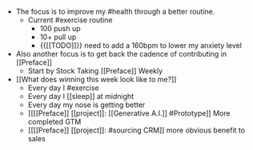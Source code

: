 - The focus is to improve my #health through a better routine.
    - Current #exercise routine
        - 100 push up 
        - 10+ pull up
        - {{[[TODO]]}}  need to add a 160bpm to lower my anxiety level
- Also another focus is to get back the cadence of contributing in [[Preface]]
    - Start by Stock Taking [[Preface]] Weekly
- [[What does winning this week look like to me?]]
    - Every day I #exercise
    - Every day I [[sleep]] at midnight
    - Every day my nose is getting better
    - [[[[Preface]] [[project]]: [[Generative A.I.]] #Prototype]] More completed GTM
    - [[[[Preface]] [[project]]: #sourcing CRM]] more obvious benefit to sales
